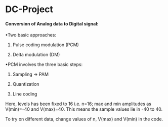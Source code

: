 # DC-Project

#### Conversion of Analog data to Digital signal:

•Two basic approaches:

1. Pulse coding modulation (PCM)

2. Delta modulation (DM)

•PCM involves the three basic steps:

1. Sampling -> PAM

2. Quantization

3. Line coding

Here, levels has been fixed to 16 i.e. n=16; max and min amplitudes as V(min)=-40 and V(max)=40. This means the sample values lie in -40 to 40.

To try on different data, change values of n, V(max) and V(min) in the code.
